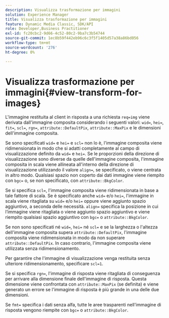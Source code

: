 ```yaml
---
description: Visualizza trasformazione per immagini
solution: Experience Manager
title: Visualizza trasformazione per immagini
feature: Dynamic Media Classic, SDK/API
role: Developer,Business Practitioner
exl-id: fc20cbc2-9d66-4c52-80c2-9ba7c3b54744
source-git-commit: 1ec8b59f442eb96c6c3f5f1405d57a38a86bd056
workflow-type: tm+mt
source-wordcount: '276'
ht-degree: 0%

---
```


# Visualizza trasformazione per immagini{#view-transform-for-images}

L&#39;immagine restituita al client in risposta a una richiesta `req=img` viene derivata dall&#39;immagine composita considerando i seguenti valori: `wid=`, `hei=`, `fit=`, `scl=`, `rgn=`, `attribute::DefaultPix`, `attribute::MaxPix` e le dimensioni dell&#39;immagine composita.

Se sono specificati `wid=` e `hei=` e `scl=` non lo è, l&#39;immagine composita viene ridimensionata in modo che si adatti completamente al campo di visualizzazione definito da `wid=` e `hei=`. Se le proporzioni della direzione di visualizzazione sono diverse da quelle dell&#39;immagine composita, l&#39;immagine composita in scala viene allineata all&#39;interno della direzione di visualizzazione utilizzando il valore `align=`, se specificato, o viene centrata in altro modo. Qualsiasi spazio non coperto dai dati immagine viene riempito con `bgc=` o, se non specificato, con `attribute::BkgColor`.

Se si specifica `scl=`, l&#39;immagine composita viene ridimensionata in base a tale fattore di scala. Se è specificato anche `wid=` e/o `hei=`, l&#39;immagine in scala viene ritagliata su `wid=` e/o `hei=` oppure viene aggiunto spazio aggiuntivo, a seconda delle necessità. `align=` specifica la posizione in cui l’immagine viene ritagliata o viene aggiunto spazio aggiuntivo e viene riempito qualsiasi spazio aggiuntivo con  `bgc=` o  `attribute::BkgColor`.

Se non sono specificati né `wid=`, `hei=` né `scl=` e se la larghezza o l&#39;altezza dell&#39;immagine composita supera `attribute::DefaultPix`, l&#39;immagine composita viene ridimensionata in modo da non superare `attribute::DefaultPix`. In caso contrario, l&#39;immagine composita viene utilizzata senza ridimensionamento.

Per garantire che l&#39;immagine di visualizzazione venga restituita senza ulteriore ridimensionamento, specificare `scl=1`.

Se si specifica `rgn=`, l&#39;immagine di risposta viene ritagliata di conseguenza per arrivare alla dimensione finale dell&#39;immagine di risposta. Questa dimensione viene confrontata con `attribute::MaxPix` (se definita) e viene generato un errore se l&#39;immagine di risposta è più grande in una delle due dimensioni.

Se `fmt=` specifica i dati senza alfa, tutte le aree trasparenti nell&#39;immagine di risposta vengono riempite con `bgc=` o `attribute::BkgColor`.
